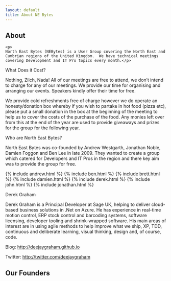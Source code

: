 ```yaml
---
layout: default
title: About NE Bytes
---
```

<section class="section">
  <div class="container"> 
    <h1 class="title is-size-1">About</h1>

    <p>
    North East Bytes (NEBytes) is a User Group covering the North East and Cumbrian regions of the United Kingdom.  We have technical meetings 
    covering Development and IT Pro topics every month.</p>

<!--
<h2>Meeting Format</h2>

<p>
We meet on the third Wednesday of every month except in December where we meet on the second Wednesday.  Each meeting consists of two excellent one hour long sessions from a stellar line up of speakers from the UK, Europe and beyond.  One session will cover a Development topic and the second an IT Pro topic.  In between there is a half an hour break for food, refreshments and time for you to chat with the other attendees.  Invariably we also follow the meeting with a drink in a local pub.
</p>

<h2>Meeting Location</h2>

Meetings are held at Campus North http://campusnorth.co.uk/. You can find directions here https://goo.gl/maps/gJglS.

Occasionally, meetings are held at Newcastle University.  We are very grateful to the University for providing this facility to us.  http://www.ncl.ac.uk/travel/maps/navigator.php?type=&bldg=16&go.x=12&go.y=10
-->

<span class="icon">
  <i class="fas fa-home"></i>
</span>

What Does it Cost?

Nothing, Zilch, Nada!  All of our meetings are free to attend, we don’t intend to charge for any of our meetings.  We provide our time for organising and arranging our events.  Speakers kindly offer their time for free.

We provide cold refreshments free of charge however we do operate an honesty/donation box whereby if you wish to partake in hot food (pizza etc), please put a small donation in the box at the beginning of the meeting to help us to cover the costs of the purchase of the food.  Any monies left over from this at the end of the year are used to provide giveaways and prizes for the group for the following year.

Who are North East Bytes?

North East Bytes was co-founded by Andrew Westgarth, Jonathan Noble, Damien Foggon and Ben Lee in late 2009.  They wanted to create a group which catered for Developers and IT Pros in the region and there key aim was to provide the group for free.


{% include andrew.html %}
{% include ben.html %}
{% include brett.html %}
{% include damien.html %}
{% include derek.html %}
{% include john.html %}
{% include jonathan.html %}

Derek Graham



Derek Graham is a Principal Developer at Sage UK, helping to deliver cloud-based business solutions in .Net on Azure. He has experience in real-time motion control, ERP stock control and barcoding systems, software licensing, developer tooling and shrink-wrapped software. His main areas of interest are in using agile methods to help improve what we ship, XP, TDD, continuous and deliberate learning, visual thinking, design and, of course, code.

Blog: http://deejaygraham.github.io

Twitter: http://twitter.com/deejaygraham



<section class="section">
  <div class="container"> 
    <h2 class="title is-size-2">Our Founders</h2>


 



 

